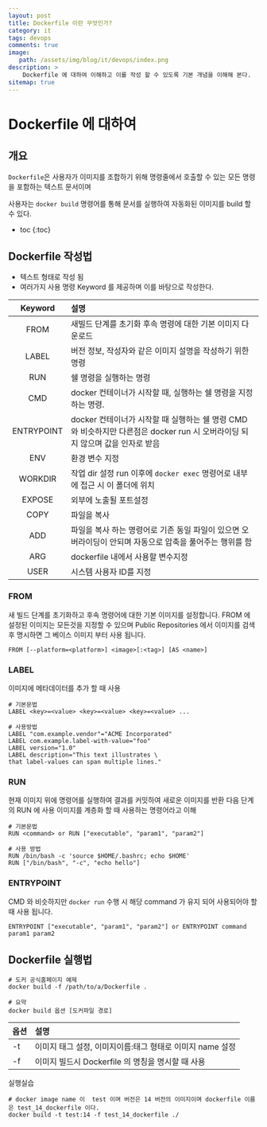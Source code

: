 ```yaml
---
layout: post
title: Dockerfile 이란 무엇인가?
category: it
tags: devops
comments: true
image: 
   path: /assets/img/blog/it/devops/index.png 
description: >
    Dockerfile 에 대하여 이해하고 이를 작성 할 수 있도록 기본 개념을 이해해 본다.
sitemap: true
---
```

# Dockerfile 에 대하여

## 개요
`Dockerfile`은 사용자가 이미지를 조합하기 위해 명령줄에서 호출할 수 있는 모든 명령을 포함하는 텍스트 문서이며

사용자는 `docker build` 명령어를 통해 문서를 실행하여 자동화된 이미지를 build 할 수 있다. 

<!--more-->

* toc
{:toc}

## Dockerfile 작성법 
- 텍스트 형태로 작성 됨
- 여러가지 사용 명령 Keyword 를 제공하며 이를 바탕으로 작성한다. 


|   Keyword    | 설명                                                                                |
|:------------:|:----------------------------------------------------------------------------------|
|     FROM     | 새빌드 단계를 초기화 후속 명령에 대한 기본 이미지 다운로드                                                 |
|    LABEL     | 버전 정보, 작성자와 같은 이미지 설명을 작성하기 위한 명령                                                 |
|     RUN      | 쉘 명령을 실행하는 명령                                                                     |
|     CMD      | docker 컨테이너가 시작할 때, 실행하는 쉘 명령을 지정하는 명령.                                           |
|  ENTRYPOINT  | docker 컨테이너가 시작할 때 실행하는 쉘 명령 CMD 와 비슷하지만 다른점은 docker run 시 오버라이딩 되지 않으며 값을 인자로 받음 |
|     ENV      | 환경 변수 지정                                                                          |
|   WORKDIR    | 작업 dir 설정 run 이후에 `docker exec` 명령어로 내부에 접근 시 이 폴더에 위치                            |
|    EXPOSE    | 외부에 노출될 포트설정                                                                      |
|     COPY     | 파일을 복사                                                                            |
|     ADD      | 파일을 복사 하는 명령어로 기존 동일 파일이 있으면 오버라이딩이 안되며 자동으로 압축을 풀어주는 행위를 함                       |
|     ARG      | dockerfile 내에서 사용할 변수지정                                                           |
|     USER     | 시스템 사용자 ID를 지정                                                                    |



### FROM
새 빌드 단계를 초기화하고 후속 명령어에 대한 기본 이미지를 설정합니다. 
FROM 에 설정된 이미지는 모든것을 지정할 수 있으며 
Public Repositories 에서 이미지를 검색후 명시하면 그 베이스 이미지 부터 사용 됩니다.  
```shell
FROM [--platform=<platform>] <image>[:<tag>] [AS <name>]
```

### LABEL
이미지에 메타데이터를 추가 할 때 사용

```shell
# 기본문법
LABEL <key>=<value> <key>=<value> <key>=<value> ...

# 사용방법
LABEL "com.example.vendor"="ACME Incorporated"
LABEL com.example.label-with-value="foo"
LABEL version="1.0"
LABEL description="This text illustrates \
that label-values can span multiple lines."
```

### RUN
현재 이미지 위에 명령어를 실행하여 결과를 커밋하여 새로운 이미지를 반환 다음 단계의 RUN 에 사용 
이미지를 계층화 할 때 사용하는 명령어라고 이해

```shell
# 기본문법
RUN <command> or RUN ["executable", "param1", "param2"]

# 사용 방법
RUN /bin/bash -c 'source $HOME/.bashrc; echo $HOME'
RUN ["/bin/bash", "-c", "echo hello"]
```

### ENTRYPOINT 
CMD 와 비슷하지만 `docker run` 수행 시  해당 command 가 유지 되어 사용되어야 할 때 사용 됩니다. 

```shell
ENTRYPOINT ["executable", "param1", "param2"] or ENTRYPOINT command param1 param2
```

## Dockerfile 실행법
```shell
# 도커 공식홈페이지 예제
docker build -f /path/to/a/Dockerfile .

# 요약
docker build 옵션 [도커파일 경로]
```
| 옵션  | 설명                                  |
|-----|:------------------------------------|
| -t  | 이미지 태그 설정, 이미지이름:태그 형태로 이미지 name 설정 |
| -f  | 이미지 빌드시 Dockerfile 의 명칭을 명시할 때 사용   |

실행실습
```shell
# docker image name 이  test 이며 버전은 14 버전의 이미지이며 dockerfile 이름은 test_14_dockerfile 이다.
docker build -t test:14 -f test_14_dockerfile ./
```


